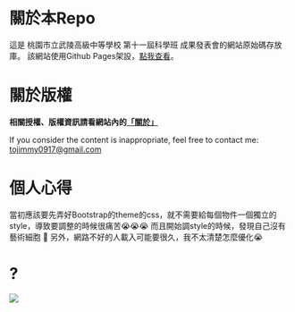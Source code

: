 # 關於本Repo
這是 桃園市立武陵高級中等學校 第十一屆科學班 成果發表會的網站原始碼存放庫。
該網站使用Github Pages架設，[點我查看](https://wlsc11th.xtaiwanpinglord.com/)。

# 關於版權
**相關授權、版權資訊請看網站內的**[**「關於」**](https://wlsc11th.xtaiwanpinglord.com/about.html)

If you consider the content is inappropriate, feel free to contact me: tojimmy0917@gmail.com

# 個人心得
當初應該要先弄好Bootstrap的theme的css，就不需要給每個物件一個獨立的style，導致要調整的時候很痛苦:sob::sob::sob:
而且開始調style的時候，發現自己沒有藝術細胞 :thinking:
另外，網路不好的人載入可能要很久，我不太清楚怎麼優化:sob:

# ?
![](https://media.discordapp.net/attachments/917393598826315776/1067371202521354250/20230123_000854.jpg)
